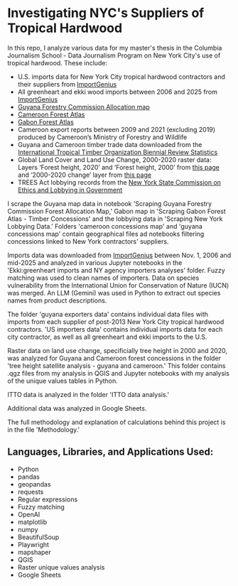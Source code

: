# Investigating NYC's Suppliers of Tropical Hardwood

In this repo, I analyze various data for my master's thesis in the Columbia Journalism School - Data Journalism Program on New York City's use of tropical hardwood. These include:
- U.S. imports data for New York City tropical hardwood contractors and their suppliers from [ImportGenius](https://www.importgenius.com/)
- All greenheart and ekki wood imports between 2006 and 2025 from [ImportGenius](https://www.importgenius.com/)
- [Guyana Forestry Commission Allocation map](https://cadasta.maps.arcgis.com/apps/webappviewer/index.html?id=e543e1d1d8f04bc29e16b448cd0beb76)
- [Cameroon Forest Atlas](https://data-minfof.opendata.arcgis.com/search?groupIds=c710d96159e14e79934236191bc61121)
- [Gabon Forest Atlas](https://gab.forest-atlas.org/pages/maps)
- Cameroon export reports between 2009 and 2021 (excluding 2019) produced by Cameroon’s Ministry of Forestry and Wildlife
- Guyana and Cameroon timber trade data downloaded from the [International Tropical Timber Organization Biennial Review Statistics](https://www.itto.int/biennal_review/)
- Global Land Cover and Land Use Change, 2000-2020 raster data: Layers ‘Forest height, 2020’ and ‘Forest height, 2000’ from [this page](https://glad.umd.edu/dataset/GLCLUC2020) and ‘2000-2020 change’ layer from [this page](https://storage.googleapis.com/earthenginepartners-hansen/GLCLU2000-2020/v2/download.html)
- TREES Act lobbying records from the [New York State Commission on Ethics and Lobbying in Government](https://reports.ethics.ny.gov/publicquery)

I scrape the Guyana map data in notebook 'Scraping Guyana Forestry Commission Forest Allocation Map,' Gabon map in 'Scraping Gabon Forest Atlas - Timber Concessions' and the lobbying data in 'Scraping New York Lobbying Data.' Folders 'cameroon concessions map' and 'guyana concessions map' contain geographical files ad notebooks filtering concessions linked to New York contractors' suppliers.

Imports data was downloaded from [ImportGenius](https://www.importgenius.com/) between Nov. 1, 2006 and mid-2025 and analyzed in various Jupyter notebooks in the 'Ekki:greenheart imports and NY agency importers analyses' folder. Fuzzy matching was used to clean names of importers. Data on species vulnerability from the International Union for Conservation of Nature (IUCN) was merged. An LLM (Gemini) was used in Python to extract out species names from product descriptions.

The folder 'guyana exporters data' contains individual data files with imports from each supplier of post-2013 New York City tropical hardwood contractors. 'US importers data' contains individual imports data for each city contractor, as well as all greenheart and ekki imports to the U.S. 

Raster data on land use change, specificially tree height in 2000 and 2020, was analyzed for Guyana and Cameroon forest concessions in the folder 'tree height satellite analysis - guyana and cameroon.' This folder contains .qgz files from my analysis in QGIS and Jupyter notebooks with my analysis of the unique values tables in Python. 

ITTO data is analyzed in the folder 'ITTO data analysis.'

Additional data was analyzed in Google Sheets.

The full methodology and explanation of calculations behind this project is in the file 'Methodology.'

## Languages, Libraries, and Applications Used:
- Python
- pandas
- geopandas
- requests
- Regular expressions
- Fuzzy matching
- OpenAI
- matplotlib
- numpy
- BeautifulSoup
- Playwright
- mapshaper
- QGIS
- Raster unique values analysis
- Google Sheets



